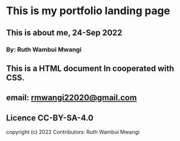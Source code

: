 # This is my portfolio landing page

## This is about me, 24-Sep 2022

### By: Ruth Wambui Mwangi

## This is a HTML document In cooperated with CSS.

## email: rmwangi22020@gmail.com

## Licence CC-BY-SA-4.0

copyright (c) 2022
Contributors: Ruth Wambui Mwangi

